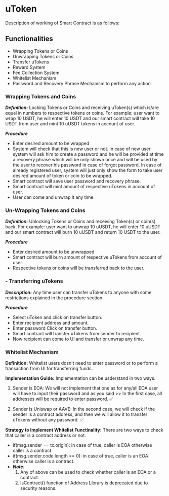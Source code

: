 # uToken

Description of working of Smart Contract is as follows:

## Functionalities

- Wrapping Tokens or Coins
- Unwrapping Tokens or Coins
- Transfer uTokens
- Reward System
- Fee Collection System
- Whitelist Mechanism
- Password and Recovery Phrase Mechanism to perform any action

### Wrapping Tokens and Coins

**_Definition:_** Locking Tokens or Coins and receiving uToken(s) which is/are equal in numbers to respective tokens or coins. For example: user want to wrap 10 USDT, he will enter 10 USDT and our smart contract will take 10 USDT from user and mint 10 uUSDT tokens in account of user.

**_Procedure_**

- Enter desired amount to be wrapped
- System will check that this is new user or not. In case of new user system will ask him to create a password and he will be provided at time a recovery phrase which will be only shown once and will be used by the user to recover his password in case of forgot password. In case of already registered user, system will just only show the form to take user desired amount of token or coin to be wrapped.
- Smart contract will save user password and recovery phrase.
- Smart contract will mint amount of respective uTokens in account of user.
- User can come and unwrap it any time.

### Un-Wrapping Tokens and Coins

**_Definition:_** Unlocking Tokens or Coins and receiving Token(s) or coin(s) back. For example: user want to unwrap 10 uUSDT, he will enter 10 uUSDT and our smart contract will burn 10 uUSDT and return 10 USDT to the user.

**_Procedure_**

- Enter desired amount to be unwrapped
- Smart contract will burn amount of respective uTokens from account of user.
- Respective tokens or coins will be transferred back to the user.

### - Transferring uTokens

**_Description:_** Any time user can transfer uTokens to anyone with some restrictions explained in the procedure section.

**_Procedure_**

- Select uToken and click on transfer button.
- Enter recipient address and amount.
- Enter password Click on transfer button.
- Smart contract will transfer uTokens from sender to recipient.
- Now recipient can come to UI and transfer or unwrap any time.

### Whitelist Mechanism

**Definition:** Whitelist users dosn't need to enter password or to perform a transaction from UI for transferring funds.

**Implementation Guide:**
Implementation can be usderstand in two ways.

1. Sender is EOA:
   We will not implement that one as for any/all EOA user will have to input their password and as you said >> In the first case, all addresses will be required to enter password. ✅

2. Sender is Uniswap or AAVE:
   In the second case, we will check if the sender is a contract address, and then we will allow it to transfer uTokens without any password. ✅

**Strategy to Implement Whitelist Functinality:**
There are two ways to check that caller is a contract address or not:

- if(msg.sender == tx.origin): in case of true, caller is EOA otherwise caller is a contract.
- if(msg.sender.code.length == 0): in case of true, caller is an EOA otherwise caller is a contract.
- **_Note:_**
  1. Any of above can be used to check whether caller is an EOA or a contract.
  2. isContract() function of Address Library is deprecated due to security reasons.
